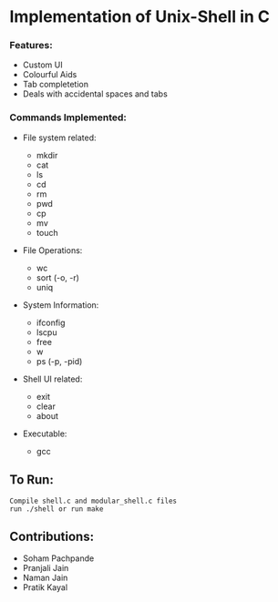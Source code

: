 # Implementation of Unix-Shell in C

### Features:
- Custom UI
- Colourful Aids
- Tab completetion
- Deals with accidental spaces and tabs
	
### Commands Implemented:
- File system related:
	- mkdir  
	- cat  
	- ls
	- cd
	- rm 
	- pwd
	- cp
	- mv
	- touch

- File Operations:
	- wc
	- sort (-o, -r)
	- uniq 

- System Information:
	- ifconfig
	- lscpu
	- free
	- w
	- ps (-p, -pid)

- Shell UI related:
	- exit
	- clear
	- about

- Executable:
	- gcc


## To Run:
```
Compile shell.c and modular_shell.c files
run ./shell or run make
```

## Contributions:
- Soham Pachpande
- Pranjali Jain
- Naman Jain
- Pratik Kayal
